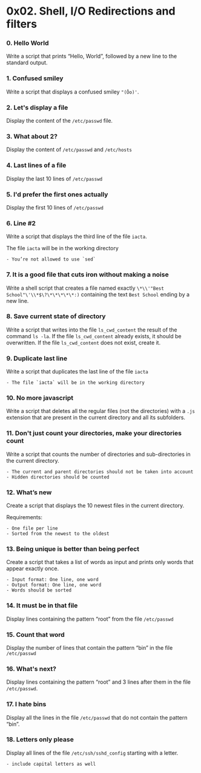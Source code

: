# 0x02. Shell, I/O Redirections and filters

### 0. Hello World
Write a script that prints “Hello, World”, followed by a new line to the standard output.

### 1. Confused smiley
Write a script that displays a confused smiley `"(Ôo)'`.

### 2. Let's display a file
Display the content of the `/etc/passwd` file.

### 3. What about 2?
Display the content of `/etc/passwd` and `/etc/hosts`

### 4. Last lines of a file
Display the last 10 lines of `/etc/passwd`

### 5. I'd prefer the first ones actually
Display the first 10 lines of `/etc/passwd`

### 6. Line #2
Write a script that displays the third line of the file `iacta`.

The file `iacta` will be in the working directory

	- You’re not allowed to use `sed`

### 7. It is a good file that cuts iron without making a noise
Write a shell script that creates a file named exactly `\*\\'"Best School"\'\\*$\?\*\*\*\*\*:)` containing the text `Best School` ending by a new line.

### 8. Save current state of directory
Write a script that writes into the file `ls_cwd_content` the result of the command `ls -la`. If the file `ls_cwd_content` already exists, it should be overwritten. If the file `ls_cwd_content` does not exist, create it.

### 9. Duplicate last line
Write a script that duplicates the last line of the file `iacta`

	- The file `iacta` will be in the working directory

### 10. No more javascript
Write a script that deletes all the regular files (not the directories) with a `.js` extension that are present in the current directory and all its subfolders.

### 11. Don't just count your directories, make your directories count
Write a script that counts the number of directories and sub-directories in the current directory.

	- The current and parent directories should not be taken into account
	- Hidden directories should be counted

### 12. What’s new
Create a script that displays the 10 newest files in the current directory.

Requirements:

	- One file per line
	- Sorted from the newest to the oldest

### 13. Being unique is better than being perfect
Create a script that takes a list of words as input and prints only words that appear exactly once.

	- Input format: One line, one word
	- Output format: One line, one word
	- Words should be sorted

### 14. It must be in that file
Display lines containing the pattern “root” from the file `/etc/passwd`

### 15. Count that word
Display the number of lines that contain the pattern “bin” in the file `/etc/passwd`

### 16. What's next?
Display lines containing the pattern “root” and 3 lines after them in the file `/etc/passwd`.

### 17. I hate bins
Display all the lines in the file `/etc/passwd` that do not contain the pattern “bin”.

### 18. Letters only please
Display all lines of the file `/etc/ssh/sshd_config` starting with a letter.

	- include capital letters as well


